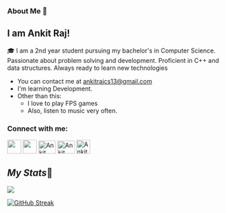 





 ### About Me 🚀
## I am Ankit Raj!
 
🎓 I am a 2nd year student pursuing my bachelor's in Computer Science. Passionate about problem solving and development. Proficient in C++ and data structures. Always ready to learn new technologies

*   You can contact me at [ankitrajcs13@gmail.com](mailto:ankitrajcs13@gmail.com)
*   I'm learning Development.
*   Other than this:
       - I love to play FPS games
       - Also, listen to music very often.




<h3 align="left">Connect with me:</h3>
<p align="left">
<p align="left"> 
 <a href="https://www.linkedin.com/in/ankitraj13/" target="_blank" rel="noreferrer"><img src="https://raw.githubusercontent.com/danielcranney/readme-generator/main/public/icons/socials/linkedin.svg" width="32" height="32" /></a> 
 <a href="https://www.twitter.com/anki__13" target="_blank" rel="noreferrer"><img src="https://raw.githubusercontent.com/danielcranney/readme-generator/main/public/icons/socials/twitter.svg" width="32" height="32" /></a>
 <a href="https://www.codechef.com/users/ankitraj_13" target="blank"><img src="https://cdn.jsdelivr.net/npm/simple-icons@3.1.0/icons/codechef.svg" alt="Ankit Raj" height="30" width="40" /></a>
<a href="https://www.hackerrank.com/ankitrajcs13" target="blank"><img  src="https://raw.githubusercontent.com/rahuldkjain/github-profile-readme-generator/master/src/images/icons/Social/hackerrank.svg" alt="Ankit Raj" height="30" width="40" /></a>
<a href="https://leetcode.com/Anki_13/" target="blank"><img  src="https://raw.githubusercontent.com/rahuldkjain/github-profile-readme-generator/master/src/images/icons/Social/leet-code.svg" alt="Ankit Raj" height="32" width="32" /></a> 
 </p>


## *My Stats*🔗

<a href="https://github.com/ankitrajcs13">
 <img 
   src="https://github-readme-stats.vercel.app/api?username=ankitrajcs13&show_icons=true&theme=tokyonight" 
/>
 
[![GitHub Streak](https://github-readme-streak-stats.herokuapp.com?user=ankitrajcs13&theme=tokyonight)](https://git.io/streak-stats)



